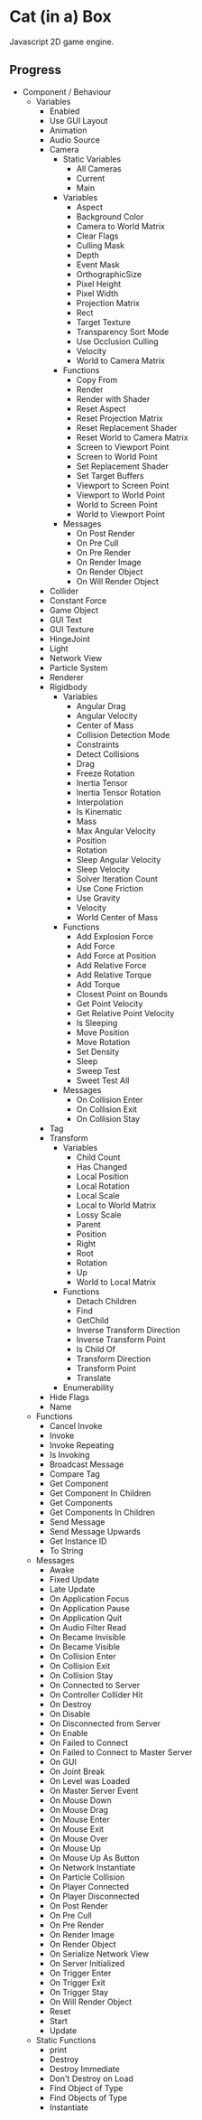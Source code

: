 # Cat (in a) Box

Javascript 2D game engine.



## Progress

* Component / Behaviour
  * Variables
    * Enabled
    * Use GUI Layout
    * Animation
    * Audio Source
    * Camera
      * Static Variables
        * All Cameras
        * Current
        * Main
      * Variables
        * Aspect
        * Background Color
        * Camera to World Matrix
        * Clear Flags
        * Culling Mask
        * Depth
        * Event Mask
        * OrthographicSize
        * Pixel Height
        * Pixel Width
        * Projection Matrix
        * Rect
        * Target Texture
        * Transparency Sort Mode
        * Use Occlusion Culling
        * Velocity
        * World to Camera Matrix
      * Functions
        * Copy From
        * Render
        * Render with Shader
        * Reset Aspect
        * Reset Projection Matrix
        * Reset Replacement Shader
        * Reset World to Camera Matrix
        * Screen to Viewport Point
        * Screen to World Point
        * Set Replacement Shader
        * Set Target Buffers
        * Viewport to Screen Point
        * Viewport to World Point
        * World to Screen Point
        * World to Viewport Point
      * Messages
        * On Post Render
        * On Pre Cull
        * On Pre Render
        * On Render Image
        * On Render Object
        * On Will Render Object
    * Collider
    * Constant Force
    * Game Object
    * GUI Text
    * GUI Texture
    * HingeJoint
    * Light
    * Network View
    * Particle System
    * Renderer
    * Rigidbody
      * Variables
        * Angular Drag
        * Angular Velocity
        * Center of Mass
        * Collision Detection Mode
        * Constraints
        * Detect Collisions
        * Drag
        * Freeze Rotation
        * Inertia Tensor
        * Inertia Tensor Rotation
        * Interpolation
        * Is Kinematic
        * Mass
        * Max Angular Velocity
        * Position
        * Rotation
        * Sleep Angular Velocity
        * Sleep Velocity
        * Solver Iteration Count
        * Use Cone Friction
        * Use Gravity
        * Velocity
        * World Center of Mass
      * Functions
        * Add Explosion Force
        * Add Force
        * Add Force at Position
        * Add Relative Force
        * Add Relative Torque
        * Add Torque
        * Closest Point on Bounds
        * Get Point Velocity
        * Get Relative Point Velocity
        * Is Sleeping
        * Move Position
        * Move Rotation
        * Set Density
        * Sleep
        * Sweep Test
        * Sweet Test All
      * Messages
        * On Collision Enter
        * On Collision Exit
        * On Collision Stay
    * Tag
    * Transform
      * Variables
        * Child Count
        * Has Changed
        * Local Position
        * Local Rotation
        * Local Scale
        * Local to World Matrix
        * Lossy Scale
        * Parent
        * Position
        * Right
        * Root
        * Rotation
        * Up
        * World to Local Matrix
      * Functions
        * Detach Children
        * Find
        * GetChild
        * Inverse Transform Direction
        * Inverse Transform Point
        * Is Child Of
        * Transform Direction
        * Transform Point
        * Translate
      * Enumerability
    * Hide Flags
    * Name
  * Functions
    * Cancel Invoke
    * Invoke
    * Invoke Repeating
    * Is Invoking
    * Broadcast Message
    * Compare Tag
    * Get Component
    * Get Component In Children
    * Get Components
    * Get Components In Children
    * Send Message
    * Send Message Upwards
    * Get Instance ID
    * To String
  * Messages
    * Awake
    * Fixed Update
    * Late Update
    * On Application Focus
    * On Application Pause
    * On Application Quit
    * On Audio Filter Read
    * On Became Invisible
    * On Became Visible
    * On Collision Enter
    * On Collision Exit
    * On Collision Stay
    * On Connected to Server
    * On Controller Collider Hit
    * On Destroy
    * On Disable
    * On Disconnected from Server
    * On Enable
    * On Failed to Connect
    * On Failed to Connect to Master Server
    * On GUI
    * On Joint Break
    * On Level was Loaded
    * On Master Server Event
    * On Mouse Down
    * On Mouse Drag
    * On Mouse Enter
    * On Mouse Exit
    * On Mouse Over
    * On Mouse Up
    * On Mouse Up As Button
    * On Network Instantiate
    * On Particle Collision
    * On Player Connected
    * On Player Disconnected
    * On Post Render
    * On Pre Cull
    * On Pre Render
    * On Render Image
    * On Render Object
    * On Serialize Network View
    * On Server Initialized
    * On Trigger Enter
    * On Trigger Exit
    * On Trigger Stay
    * On Will Render Object
    * Reset
    * Start
    * Update
  * Static Functions
    * print
    * Destroy
    * Destroy Immediate
    * Don't Destroy on Load
    * Find Object of Type
    * Find Objects of Type
    * Instantiate
